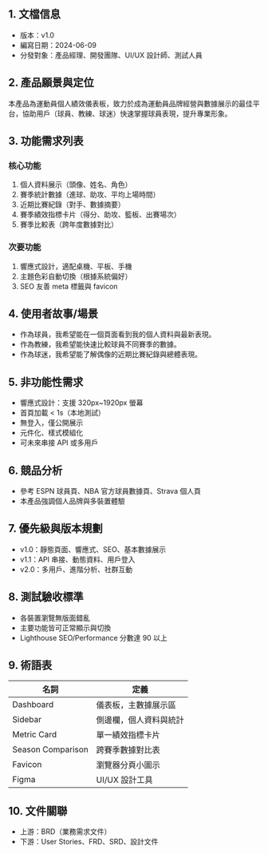 ## 1. 文檔信息
- 版本：v1.0
- 編寫日期：2024-06-09
- 分發對象：產品經理、開發團隊、UI/UX 設計師、測試人員

## 2. 產品願景與定位
本產品為運動員個人績效儀表板，致力於成為運動員品牌經營與數據展示的最佳平台，協助用戶（球員、教練、球迷）快速掌握球員表現，提升專業形象。

## 3. 功能需求列表
### 核心功能
1. 個人資料展示（頭像、姓名、角色）
2. 賽季統計數據（進球、助攻、平均上場時間）
3. 近期比賽紀錄（對手、數據摘要）
4. 賽季績效指標卡片（得分、助攻、籃板、出賽場次）
5. 賽季比較表（跨年度數據對比）

### 次要功能
1. 響應式設計，適配桌機、平板、手機
2. 主題色彩自動切換（根據系統偏好）
3. SEO 友善 meta 標籤與 favicon

## 4. 使用者故事/場景
- 作為球員，我希望能在一個頁面看到我的個人資料與最新表現。
- 作為教練，我希望能快速比較球員不同賽季的數據。
- 作為球迷，我希望能了解偶像的近期比賽紀錄與總體表現。

## 5. 非功能性需求
- 響應式設計：支援 320px~1920px 螢幕
- 首頁加載 < 1s（本地測試）
- 無登入，僅公開展示
- 元件化、樣式模組化
- 可未來串接 API 或多用戶

## 6. 競品分析
- 參考 ESPN 球員頁、NBA 官方球員數據頁、Strava 個人頁
- 本產品強調個人品牌與多裝置體驗

## 7. 優先級與版本規劃
- v1.0：靜態頁面、響應式、SEO、基本數據展示
- v1.1：API 串接、動態資料、用戶登入
- v2.0：多用戶、進階分析、社群互動

## 8. 測試驗收標準
- 各裝置瀏覽無版面錯亂
- 主要功能皆可正常顯示與切換
- Lighthouse SEO/Performance 分數達 90 以上

## 9. 術語表
| 名詞             | 定義                                 |
|------------------|--------------------------------------|
| Dashboard        | 儀表板，主數據展示區                 |
| Sidebar          | 側邊欄，個人資料與統計               |
| Metric Card      | 單一績效指標卡片                     |
| Season Comparison| 跨賽季數據對比表                     |
| Favicon          | 瀏覽器分頁小圖示                     |
| Figma            | UI/UX 設計工具                       |

## 10. 文件關聯
- 上游：BRD（業務需求文件）
- 下游：User Stories、FRD、SRD、設計文件 